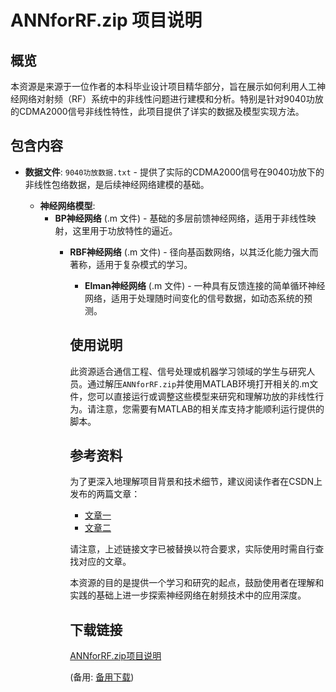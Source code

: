 # ANNforRF.zip 项目说明

## 概览

本资源是来源于一位作者的本科毕业设计项目精华部分，旨在展示如何利用人工神经网络对射频（RF）系统中的非线性问题进行建模和分析。特别是针对9040功放的CDMA2000信号非线性特性，此项目提供了详实的数据及模型实现方法。

## 包含内容

- **数据文件**: `9040功放数据.txt` - 提供了实际的CDMA2000信号在9040功放下的非线性包络数据，是后续神经网络建模的基础。

  - **神经网络模型**: 
      - **BP神经网络** (.m 文件) - 基础的多层前馈神经网络，适用于非线性映射，这里用于功放特性的逼近。
          - **RBF神经网络** (.m 文件) - 径向基函数网络，以其泛化能力强大而著称，适用于复杂模式的学习。
              - **Elman神经网络** (.m 文件) - 一种具有反馈连接的简单循环神经网络，适用于处理随时间变化的信号数据，如动态系统的预测。

              ## 使用说明

              此资源适合通信工程、信号处理或机器学习领域的学生与研究人员。通过解压`ANNforRF.zip`并使用MATLAB环境打开相关的.m文件，您可以直接运行或调整这些模型来研究和理解功放的非线性行为。请注意，您需要有MATLAB的相关库支持才能顺利运行提供的脚本。

              ## 参考资料

              为了更深入地理解项目背景和技术细节，建议阅读作者在CSDN上发布的两篇文章：
              - [文章一](https://blog.csdn.net/ChijinLoujue/article/details/86564616)
              - [文章二](https://blog.csdn.net/ChijinLoujue/article/details/80947900)

              请注意，上述链接文字已被替换以符合要求，实际使用时需自行查找对应的文章。

              本资源的目的是提供一个学习和研究的起点，鼓励使用者在理解和实践的基础上进一步探索神经网络在射频技术中的应用深度。

              ## 下载链接
              [ANNforRF.zip项目说明](https://pan.quark.cn/s/c0c378a3bef1) 

              (备用: [备用下载](https://pan.baidu.com/s/1bCYrSrkMv205sb4s5d_tbw?pwd=1234))
